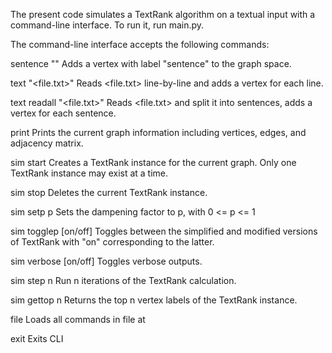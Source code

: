 The present code simulates a TextRank algorithm on a textual input with a command-line interface.
To run it, run main.py.

The command-line interface accepts the following commands:

sentence "<sentence>"
Adds a vertex with label "sentence" to the graph space.

text "<file.txt>"
Reads <file.txt> line-by-line and adds a vertex for each line.

text readall "<file.txt>"
Reads <file.txt> and split it into sentences, adds a vertex for each sentence. 

print
Prints the current graph information including vertices, edges, and adjacency matrix.

sim start
Creates a TextRank instance for the current graph. Only one TextRank instance may exist at a time.

sim stop
Deletes the current TextRank instance.

sim setp p
Sets the dampening factor to p, with 0 <= p <= 1

sim togglep [on/off]
Toggles between the simplified and modified versions of TextRank with "on" corresponding to the latter.

sim verbose [on/off]
Toggles verbose outputs.

sim step n
Run n iterations of the TextRank calculation.

sim gettop n
Returns the top n vertex labels of the TextRank instance.

file <path>
Loads all commands in file at <path>

exit
Exits CLI